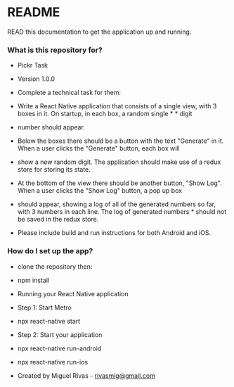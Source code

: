 # README #

READ this documentation to get the application up and running.

### What is this repository for? ###

* Pickr Task
* Version 1.0.0
* Complete a technical task for them:

* Write a React Native application that consists of a single view, with 3 boxes in it. On startup, in each box, a random single * * digit 
* number should appear.

* Below the boxes there should be a button with the text "Generate" in it. When a user clicks the "Generate" button, each box will 
* show a new random digit. The application should make use of a redux store for storing its state.

* At the bottom of the view there should be another button, "Show Log". When a user clicks the "Show Log" button, a pop up box 
* should appear, showing a log of all of the generated numbers so far, with 3 numbers in each line. The log of generated numbers * should not be saved in the redux store.

* Please include build and run instructions for both Android and iOS.

### How do I set up the app? ###

* clone the repository then:
* npm install
* Running your React Native application
* Step 1: Start Metro
* npx react-native start
* Step 2: Start your application
* npx react-native run-android 
* npx react-native run-ios

* Created by Miguel Rivas - rivasmig@gmail.com
